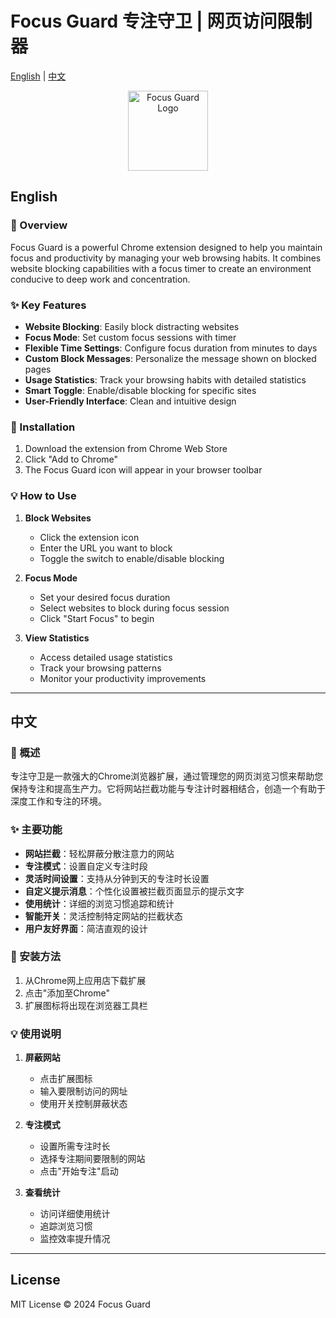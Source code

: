 # Focus Guard 专注守卫 | 网页访问限制器

[English](#english) | [中文](#中文)

<div align="center">
  <img src="icon.png" alt="Focus Guard Logo" width="128" height="128">
</div>

## English

### 🎯 Overview

Focus Guard is a powerful Chrome extension designed to help you maintain focus and productivity by managing your web browsing habits. It combines website blocking capabilities with a focus timer to create an environment conducive to deep work and concentration.

### ✨ Key Features

- **Website Blocking**: Easily block distracting websites
- **Focus Mode**: Set custom focus sessions with timer
- **Flexible Time Settings**: Configure focus duration from minutes to days
- **Custom Block Messages**: Personalize the message shown on blocked pages
- **Usage Statistics**: Track your browsing habits with detailed statistics
- **Smart Toggle**: Enable/disable blocking for specific sites
- **User-Friendly Interface**: Clean and intuitive design

### 🚀 Installation

1. Download the extension from Chrome Web Store
2. Click "Add to Chrome"
3. The Focus Guard icon will appear in your browser toolbar

### 💡 How to Use

1. **Block Websites**
   - Click the extension icon
   - Enter the URL you want to block
   - Toggle the switch to enable/disable blocking

2. **Focus Mode**
   - Set your desired focus duration
   - Select websites to block during focus session
   - Click "Start Focus" to begin

3. **View Statistics**
   - Access detailed usage statistics
   - Track your browsing patterns
   - Monitor your productivity improvements

---

## 中文

### 🎯 概述

专注守卫是一款强大的Chrome浏览器扩展，通过管理您的网页浏览习惯来帮助您保持专注和提高生产力。它将网站拦截功能与专注计时器相结合，创造一个有助于深度工作和专注的环境。

### ✨ 主要功能

- **网站拦截**：轻松屏蔽分散注意力的网站
- **专注模式**：设置自定义专注时段
- **灵活时间设置**：支持从分钟到天的专注时长设置
- **自定义提示消息**：个性化设置被拦截页面显示的提示文字
- **使用统计**：详细的浏览习惯追踪和统计
- **智能开关**：灵活控制特定网站的拦截状态
- **用户友好界面**：简洁直观的设计

### 🚀 安装方法

1. 从Chrome网上应用店下载扩展
2. 点击"添加至Chrome"
3. 扩展图标将出现在浏览器工具栏

### 💡 使用说明

1. **屏蔽网站**
   - 点击扩展图标
   - 输入要限制访问的网址
   - 使用开关控制屏蔽状态

2. **专注模式**
   - 设置所需专注时长
   - 选择专注期间要限制的网站
   - 点击"开始专注"启动

3. **查看统计**
   - 访问详细使用统计
   - 追踪浏览习惯
   - 监控效率提升情况

---

## License

MIT License © 2024 Focus Guard 